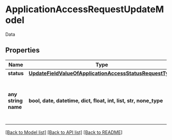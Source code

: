 # ApplicationAccessRequestUpdateModel

Data

## Properties
Name | Type | Description | Notes
------------ | ------------- | ------------- | -------------
**status** | [**UpdateFieldValueOfApplicationAccessStatusRequestType**](UpdateFieldValueOfApplicationAccessStatusRequestType.md) |  | [optional] 
**any string name** | **bool, date, datetime, dict, float, int, list, str, none_type** | any string name can be used but the value must be the correct type | [optional]

[[Back to Model list]](../README.md#documentation-for-models) [[Back to API list]](../README.md#documentation-for-api-endpoints) [[Back to README]](../README.md)


